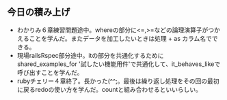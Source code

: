 ## 今日の積み上げ
- わかりみ６章練習問題途中。whereの部分に<=,>=などの論理演算子がつかえることを学んだ。またデータを加工したいときは処理 + as カラム名でできる。
- 現場railsRspec部分途中。itの部分を共通化するためにshared_examples_for '試したい機能用件'で共通化して、it_behaves_likeで呼び出すことを学んだ。
- rubyチェリー４章終了。長かった(^^;。最後は繰り返し処理をその回の最初に戻るredoの使い方を学んだ。countと組み合わせるといいらしい。